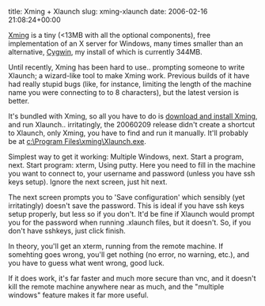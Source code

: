 title: Xming + Xlaunch
slug: xming-xlaunch
date: 2006-02-16 21:08:24+00:00

<a href="http://freedesktop.org/wiki/Xming">Xming</a> is a tiny (&lt;13MB with all the optional components), free implementation of an X server for Windows, many times smaller than an alternative, <a href="http://www.cygwin.com/">Cygwin</a>, my install of which is currently 344MB.

Until recently, Xming has been hard to use.. prompting someone to write Xlaunch; a wizard-like tool to make Xming work. Previous builds of it have had really stupid bugs (like, for instance, limiting the length of the machine name you were connecting to to 8 characters), but the latest version is better.

It's bundled with Xming, so all you have to do is <a href="http://sourceforge.net/project/showfiles.php?group_id=156984">download and install Xming</a>, and run Xlaunch.. irritatingly, the 20060209 release didn't create a shortcut to Xlaunch, only Xming, you have to find and run it manually. It'll probably be at <a href="file://c:/progra~1/xming/xlaunch.exe">c:\Program Files\xming\Xlaunch.exe</a>.

Simplest way to get it working: Multiple Windows, next. Start a program, next. Start program: xterm, Using putty. Here you need to fill in the machine you want to connect to, your username and password (unless you have ssh keys setup). Ignore the next screen, just hit next.

The next screen prompts you to 'Save configuration' which sensibly (yet irritatingly) doesn't save the password. This is ideal if you have ssh keys setup properly, but less so if you don't. It'd be fine if Xlaunch would prompt you for the password when running .xlaunch files, but it doesn't. So, if you don't have sshkeys, just click finish. 

In theory, you'll get an xterm, running from the remote machine. If somehting goes wrong, you'll get nothing (no error, no warning, etc.), and you have to guess what went wrong, good luck.

If it does work, it's far faster and much more secure than vnc, and it doesn't kill the remote machine anywhere near as much, and the "multiple windows" feature makes it far more useful.
